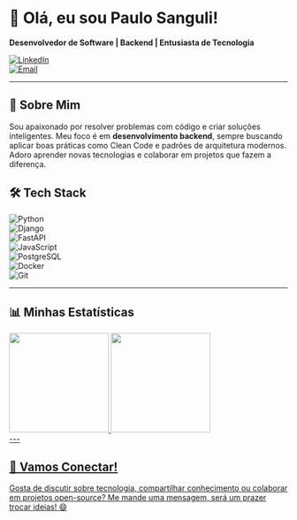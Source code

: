 # 👋 Olá, eu sou Paulo Sanguli!

**Desenvolvedor de Software | Backend | Entusiasta de Tecnologia**

[![LinkedIn](https://img.shields.io/badge/LinkedIn-Paulo%20Sanguli-blue?style=flat-square&logo=linkedin)](https://www.linkedin.com/in/paulo-sanguli/)  
[![Email](https://img.shields.io/badge/Email-paulosanguli%40gmail.com-red?style=flat-square&logo=gmail)](mailto:paulosanguli@gmail.com)  

---

## 🌟 Sobre Mim

Sou apaixonado por resolver problemas com código e criar soluções inteligentes. Meu foco é em **desenvolvimento backend**, sempre buscando aplicar boas práticas como Clean Code e padrões de arquitetura modernos. Adoro aprender novas tecnologias e colaborar em projetos que fazem a diferença.

## 🛠️ Tech Stack

![Python](https://img.shields.io/badge/-Python-3776AB?style=flat-square&logo=python&logoColor=white)  
![Django](https://img.shields.io/badge/-Django-092E20?style=flat-square&logo=django&logoColor=white)  
![FastAPI](https://img.shields.io/badge/-FastAPI-009688?style=flat-square&logo=fastapi&logoColor=white)  
![JavaScript](https://img.shields.io/badge/-JavaScript-F7DF1E?style=flat-square&logo=javascript&logoColor=black)  
![PostgreSQL](https://img.shields.io/badge/-PostgreSQL-336791?style=flat-square&logo=postgresql&logoColor=white)  
![Docker](https://img.shields.io/badge/-Docker-2496ED?style=flat-square&logo=docker&logoColor=white)  
![Git](https://img.shields.io/badge/-Git-F05032?style=flat-square&logo=git&logoColor=white)

---

## 📊 Minhas Estatísticas 
<div>
  <a href="https://github.com/PauloSanguli">
  <img loading="lazy" height="180em" src="https://github-readme-stats.vercel.app/api/top-langs/?username=PauloSanguli&layout=compact&langs_count=7&theme=dracula"/>
  <img loading="lazy" height="180em" src="https://github-readme-stats.vercel.app/api?username=PauloSanguli&show_icons=true&theme=dracula&include_all_commits=true&count_private=true"/>
</div>
---

## 🤝 Vamos Conectar!

Gosta de discutir sobre tecnologia, compartilhar conhecimento ou colaborar em projetos open-source? Me mande uma mensagem, será um prazer trocar ideias! 😄

